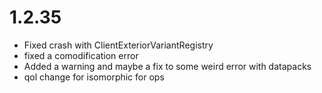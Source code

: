 # 1.2.35
- Fixed crash with ClientExteriorVariantRegistry
- fixed a comodification error
- Added a warning and maybe a fix to some weird error with datapacks
- qol change for isomorphic for ops